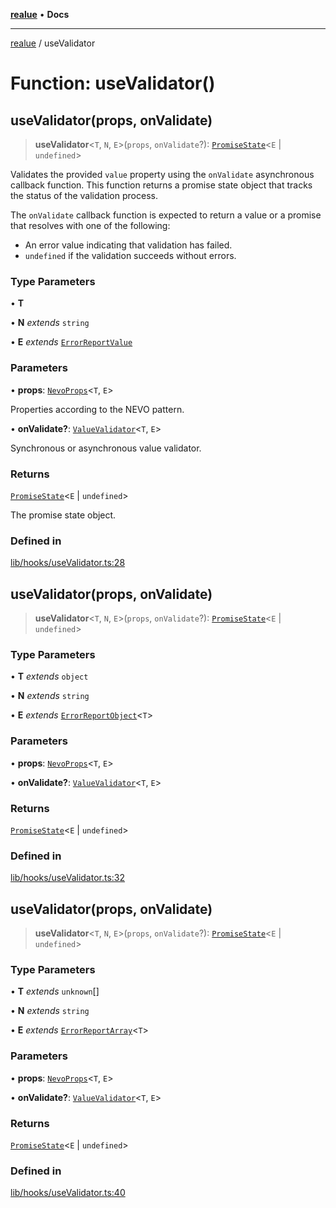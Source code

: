 [**realue**](../README.md) • **Docs**

***

[realue](../README.md) / useValidator

# Function: useValidator()

## useValidator(props, onValidate)

> **useValidator**\<`T`, `N`, `E`\>(`props`, `onValidate`?): [`PromiseState`](../type-aliases/PromiseState.md)\<`E` \| `undefined`\>

Validates the provided `value` property using the `onValidate` asynchronous callback function.
This function returns a promise state object that tracks the status of the validation process.

The `onValidate` callback function is expected to return a value or a promise that resolves with one of the following:
  - An error value indicating that validation has failed.
  - `undefined` if the validation succeeds without errors.

### Type Parameters

• **T**

• **N** *extends* `string`

• **E** *extends* [`ErrorReportValue`](../type-aliases/ErrorReportValue.md)

### Parameters

• **props**: [`NevoProps`](../type-aliases/NevoProps.md)\<`T`, `E`\>

Properties according to the NEVO pattern.

• **onValidate?**: [`ValueValidator`](../type-aliases/ValueValidator.md)\<`T`, `E`\>

Synchronous or asynchronous value validator.

### Returns

[`PromiseState`](../type-aliases/PromiseState.md)\<`E` \| `undefined`\>

The promise state object.

### Defined in

[lib/hooks/useValidator.ts:28](https://github.com/nevoland/realue/blob/4e20bc322d155f810c06416a8a99a0b7b6c6ba28/lib/hooks/useValidator.ts#L28)

## useValidator(props, onValidate)

> **useValidator**\<`T`, `N`, `E`\>(`props`, `onValidate`?): [`PromiseState`](../type-aliases/PromiseState.md)\<`E` \| `undefined`\>

### Type Parameters

• **T** *extends* `object`

• **N** *extends* `string`

• **E** *extends* [`ErrorReportObject`](../type-aliases/ErrorReportObject.md)\<`T`\>

### Parameters

• **props**: [`NevoProps`](../type-aliases/NevoProps.md)\<`T`, `E`\>

• **onValidate?**: [`ValueValidator`](../type-aliases/ValueValidator.md)\<`T`, `E`\>

### Returns

[`PromiseState`](../type-aliases/PromiseState.md)\<`E` \| `undefined`\>

### Defined in

[lib/hooks/useValidator.ts:32](https://github.com/nevoland/realue/blob/4e20bc322d155f810c06416a8a99a0b7b6c6ba28/lib/hooks/useValidator.ts#L32)

## useValidator(props, onValidate)

> **useValidator**\<`T`, `N`, `E`\>(`props`, `onValidate`?): [`PromiseState`](../type-aliases/PromiseState.md)\<`E` \| `undefined`\>

### Type Parameters

• **T** *extends* `unknown`[]

• **N** *extends* `string`

• **E** *extends* [`ErrorReportArray`](../type-aliases/ErrorReportArray.md)\<`T`\>

### Parameters

• **props**: [`NevoProps`](../type-aliases/NevoProps.md)\<`T`, `E`\>

• **onValidate?**: [`ValueValidator`](../type-aliases/ValueValidator.md)\<`T`, `E`\>

### Returns

[`PromiseState`](../type-aliases/PromiseState.md)\<`E` \| `undefined`\>

### Defined in

[lib/hooks/useValidator.ts:40](https://github.com/nevoland/realue/blob/4e20bc322d155f810c06416a8a99a0b7b6c6ba28/lib/hooks/useValidator.ts#L40)
